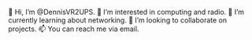 👋 Hi, I’m @DennisVR2UPS.
👀 I’m interested in computing and radio.
🌱 I’m currently learning about networking.
💞️ I’m looking to collaborate on projects.
📫 You can reach me via email.

<!---
DennisVR2UPS/DennisVR2UPS is a ✨ special ✨ repository because its `README.md` (this file) appears on your GitHub profile.
You can click the Preview link to take a look at your changes.
--->
